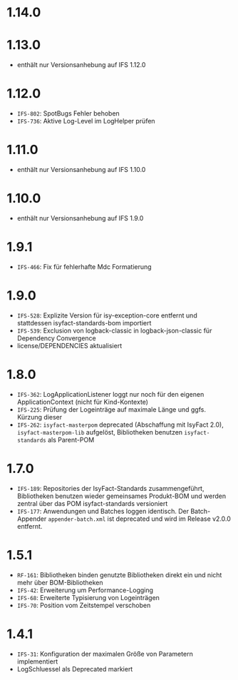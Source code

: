 # 1.14.0

# 1.13.0
- enthält nur Versionsanhebung auf IFS 1.12.0

# 1.12.0
- `IFS-802`: SpotBugs Fehler behoben
- `IFS-736`: Aktive Log-Level im LogHelper prüfen

# 1.11.0
- enthält nur Versionsanhebung auf IFS 1.10.0

# 1.10.0
- enthält nur Versionsanhebung auf IFS 1.9.0

# 1.9.1
- `IFS-466`: Fix für fehlerhafte Mdc Formatierung

# 1.9.0
- `IFS-528`: Explizite Version für isy-exception-core entfernt und stattdessen isyfact-standards-bom importiert
- `IFS-539`: Exclusion von logback-classic in logback-json-classic für Dependency Convergence
- license/DEPENDENCIES aktualisiert

# 1.8.0
- `IFS-362`: LogApplicationListener loggt nur noch für den eigenen ApplicationContext (nicht für Kind-Kontexte)
- `IFS-225`: Prüfung der Logeinträge auf maximale Länge und ggfs. Kürzung dieser
- `IFS-262`: `isyfact-masterpom` deprecated (Abschaffung mit IsyFact 2.0), `isyfact-masterpom-lib` aufgelöst, Bibliotheken benutzen `isyfact-standards` als Parent-POM

# 1.7.0
- `IFS-189`: Repositories der IsyFact-Standards zusammengeführt, Bibliotheken benutzen wieder gemeinsames Produkt-BOM und werden zentral über das POM isyfact-standards versioniert
- `IFS-177`: Anwendungen und Batches loggen identisch. Der Batch-Appender `appender-batch.xml` ist deprecated und wird im Release v2.0.0 entfernt.

# 1.5.1
- `RF-161`: Bibliotheken binden genutzte Bibliotheken direkt ein und nicht mehr über BOM-Bibliotheken
- `IFS-42`: Erweiterung um Performance-Logging
- `IFS-68`: Erweiterte Typisierung von Logeinträgen
- `IFS-70`: Position vom Zeitstempel verschoben

# 1.4.1
- `IFS-31`: Konfiguration der maximalen Größe von Parametern implementiert
- LogSchluessel als Deprecated markiert
